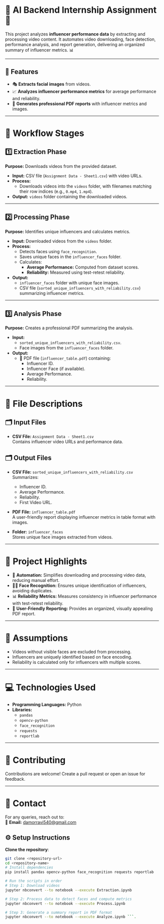 # 🎥 AI Backend Internship Assignment 🚀

This project analyzes **influencer performance data** by extracting and processing video content. It automates video downloading, face detection, performance analysis, and report generation, delivering an organized summary of influencer metrics. 📊

---

## 🌟 **Features**
- 🎭 **Extracts facial images** from videos.
- 📈 **Analyzes influencer performance metrics** for average performance and reliability.
- 📝 **Generates professional PDF reports** with influencer metrics and images.

  

---
# 🔄 Workflow Stages

## 1️⃣ Extraction Phase
**Purpose:** Downloads videos from the provided dataset.  
- **Input:** CSV file (`Assignment Data - Sheet1.csv`) with video URLs.  
- **Process:**  
  - Downloads videos into the `videos` folder, with filenames matching their row indices (e.g., `0.mp4`, `1.mp4`).  
- **Output:** `videos` folder containing the downloaded videos.  

---

## 2️⃣ Processing Phase
**Purpose:** Identifies unique influencers and calculates metrics.  
- **Input:** Downloaded videos from the `videos` folder.  
- **Process:**  
  - Detects faces using `face_recognition`.  
  - Saves unique faces in the `influencer_faces` folder.  
  - Calculates:  
    - **Average Performance:** Computed from dataset scores.  
    - **Reliability:** Measured using test-retest reliability.  
- **Output:**  
  - `influencer_faces` folder with unique face images.  
  - CSV file (`sorted_unique_influencers_with_reliability.csv`) summarizing influencer metrics.  

---

## 3️⃣ Analysis Phase
**Purpose:** Creates a professional PDF summarizing the analysis.  
- **Input:**  
  - `sorted_unique_influencers_with_reliability.csv`.  
  - Face images from the `influencer_faces` folder.  
- **Output:**  
  - 📄 PDF file (`influencer_table.pdf`) containing:  
    - Influencer ID.  
    - Influencer Face (if available).  
    - Average Performance.  
    - Reliability.  

---

# 📂 File Descriptions

## 🗂 Input Files
- **CSV File:** `Assignment Data - Sheet1.csv`  
  Contains influencer video URLs and performance data.  

## 🗂 Output Files
- **CSV File:** `sorted_unique_influencers_with_reliability.csv`  
  Summarizes:  
  - Influencer ID.  
  - Average Performance.  
  - Reliability.  
  - First Video URL.  
- **PDF File:** `influencer_table.pdf`  
  A user-friendly report displaying influencer metrics in table format with images.  

- **Folder:** `influencer_faces`  
  Stores unique face images extracted from videos.  

---

# 🌟 Project Highlights

- 🤖 **Automation:** Simplifies downloading and processing video data, reducing manual effort.  
- 🧑‍🦰 **Face Recognition:** Ensures unique identification of influencers, avoiding duplicates.  
- 📊 **Reliability Metrics:** Measures consistency in influencer performance with test-retest reliability.  
- 💼 **User-Friendly Reporting:** Provides an organized, visually appealing PDF report.  

---

# 🤔 Assumptions
- Videos without visible faces are excluded from processing.  
- Influencers are uniquely identified based on face encoding.  
- Reliability is calculated only for influencers with multiple scores.  

---

# 💻 Technologies Used
- **Programming Languages:** Python  
- **Libraries:**  
  - `pandas`  
  - `opencv-python`  
  - `face_recognition`  
  - `requests`  
  - `reportlab`  

---

# 🙌 Contributing
Contributions are welcome! Create a pull request or open an issue for feedback.  

---

# 📧 Contact
For any queries, reach out to:  
📩 **Email:** damorravi540@gmail.com 

## ⚙️ **Setup Instructions**
**Clone the repository**:  
   ```bash
   git clone <repository-url>
   cd <repository-name>
# Install dependencies
pip install pandas opencv-python face_recognition requests reportlab

# Run the scripts in order
# Step 1: Download videos
jupyter nbconvert --to notebook --execute Extraction.ipynb

# Step 2: Process data to detect faces and compute metrics
jupyter nbconvert --to notebook --execute Process.ipynb

# Step 3: Generate a summary report in PDF format
jupyter nbconvert --to notebook --execute Analyze.ipynb ```.




